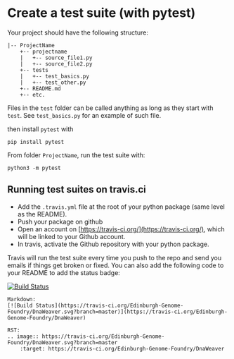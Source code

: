 Create a test suite (with pytest)
=================================


Your project should have the following structure:

```
|-- ProjectName
    +-- projectname
    |   +-- source_file1.py
    |   +-- source_file2.py
    +-- tests
    |   +-- test_basics.py
    |   +-- test_other.py
    +-- README.md
    +-- etc.
```

Files in the ``test`` folder can be called anything as long as they start with ``test``. See ``test_basics.py`` for an example of such file.

then install ``pytest`` with
```
pip install pytest
```

From folder ``ProjectName``, run the test suite with:

```
python3 -m pytest
```

Running test suites on travis.ci
--------------------------------

- Add the ``.travis.yml`` file at the root of your python package (same level as the README).
- Push your package on github
- Open an account on [https://travis-ci.org/](https://travis-ci.org/), which will be linked to your Github account.
- In travis, activate the Github repository with your python package.

Travis will run the test suite every time you push to the repo and send you emails if things get broken or fixed. You can also add the following code to your README to add the status badge:

[![Build Status](https://travis-ci.org/Edinburgh-Genome-Foundry/DnaWeaver.svg?branch=master)](https://travis-ci.org/Edinburgh-Genome-Foundry/DnaWeaver)

```
Markdown:
[![Build Status](https://travis-ci.org/Edinburgh-Genome-Foundry/DnaWeaver.svg?branch=master)](https://travis-ci.org/Edinburgh-Genome-Foundry/DnaWeaver)

RST:
.. image:: https://travis-ci.org/Edinburgh-Genome-Foundry/DnaWeaver.svg?branch=master
    :target: https://travis-ci.org/Edinburgh-Genome-Foundry/DnaWeaver
```

